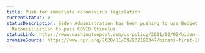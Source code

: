 ```yaml
---
title: Push for immediate coronavirus legislation
currentStatus: 0
statusDescription: Biden Administration has been pushing to use Budget
  Reconcilliation to pass COVID Stimulus
statusLink: https://www.washingtonpost.com/us-policy/2021/02/02/biden-democrats-covid-relief/
promiseSource: https://www.npr.org/2020/11/09/932190347/bidens-first-100-days-here-s-what-to-expect
---
```

